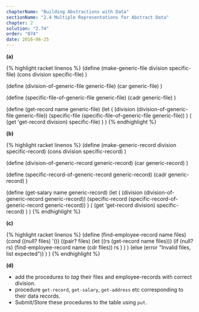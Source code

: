 ```yaml
---
chapterName: "Building Abstractions with Data"
sectionName: "2.4 Multiple Representations for Abstract Data"
chapter: 2
solution: "2.74"
order: "074"
date: 2016-06-25
---
```


**(a)**

{% highlight racket linenos %}
(define (make-generic-file division specific-file)
  (cons division specific-file)
)

(define (division-of-generic-file generic-file)
  (car generic-file)
)

(define (specific-file-of-generic-file generic-file)
  (cadr generic-file)
)  

(define (get-record name generic-file)
  (let (
         (division (division-of-generic-file generic-file))
         (specific-file (specific-file-of-generic-file generic-file))
       )
       ( (get 'get-record division) specific-file)
  )
)
{% endhighlight %}

**(b)**

{% highlight racket linenos %}
(define (make-generic-record division specific-record)
  (cons division specific-record)
)

(define (division-of-generic-record generic-record)
  (car generic-record)
)

(define (specific-record-of-generic-record generic-record)
  (cadr generic-record)
)  

(define (get-salary name generic-record)
  (let (
         (division (division-of-generic-record generic-record))
         (specific-record (specific-record-of-generic-record generic-record))
       )
       ( (get 'get-record division) specific-record)
  )
)
{% endhighlight %}

**(c)**

{% highlight racket linenos %}
(define (find-employee-record name files)
   (cond ((null? files) '())
         ((pair? files) (let
                            ((rs (get-record name files)))
                            (if (null? rs)
                                (find-employee-record name (cdr files))
                                rs
                            )
                        )
         )
         (else (error "Invalid files, list expected"))
  )
)
{% endhighlight %}

**(d)**

- add the procedures to *tag* their files and employee-records with correct division.
- procedure `get-record`, `get-salary`, `get-address` etc corresponding to their data records.
- Submit/Store these procedures to the table using `put`.
  
  